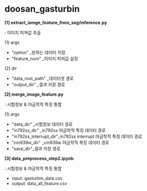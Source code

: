 # doosan_gasturbin

<b> [1] extract_iamge_feature_from_seg/inference.py </b>

: 이미지 피쳐값 추출

(1) args
  - "option" _원하는 데이터 지정
  - "feature_num" _이미지 피쳐값 설정
    
(2) dir
  - "data_root_path" _데이터셋 경로
  - "output_dir" _결과 저장 경로

<b> [2] merge_image_feature.py </b>

: 시험정보 & 야금학적 특징 통합

(1) args
  - "data_dir" _시험정보 데이터 경로
  - "in792sx_dir" _in792sx 야금학적 특징 데이터 경로
  - "in792sx_interrupt_dir"_in792sx interrupt 야금학적 특징 데이터 경로
  - "cm939w_dir" _cm939w 야금학적 특징 데이터 경로
  - "save_dir"_결과 저장 경로
    
<b> [3] data_preprocess_step2.ipynb </b>

: 시험정보 & 야금학적 특징 통합
 
- input: gasturbin_data.csv
- output: data_all_feature.csv


